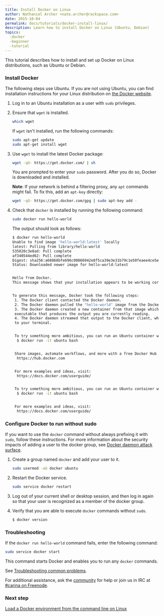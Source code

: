 ```yaml
---
title: Install Docker on Linux
author: Nathaniel Archer <nate.archer@rackspace.com>
date: 2015-10-04
permalink: docs/tutorials/docker-install-linux/
description: Learn how to install Docker on Linux (Ubuntu, Debian)
topics:
  -docker
  -beginner
  -tutorial
---
```


This tutorial describes how to install and set up Docker on Linux distributions, such as Ubuntu or Debian.

### Install Docker
The following steps use Ubuntu. If you are not using Ubuntu, you can find installation
instructions for your Linux distribution on [the Docker website](https://docs.docker.com/installation/).

1. Log in to an Ubuntu installation as a user with `sudo` privileges.

2. Ensure that `wget` is installed.

    ```bash
    which wget
    ```

     If `wget` isn't installed, run the following commands:

     ```bash
     sudo apt-get update
     sudo apt-get install wget
     ```

3. Use `wget` to install the latest Docker package:

     ```bash
     wget -qO- https://get.docker.com/ | sh
     ```

     You are prompted to enter your `sudo` password. After you do so, Docker is downloaded and installed.

     **Note**: If your network is behind a filtering proxy, any `apt` commands might fail. To fix this, add an `apt-key` directly:

     ```bash
     wget -qO- https://get.docker.com/gpg | sudo apt-key add -
     ```

4. Check that `docker` is installed by running the following command:

     ```bash
     sudo docker run hello-world
     ```

     The output should look as follows:

     ```bash
     $ docker run hello-world
     Unable to find image 'hello-world:latest' locally
     latest: Pulling from library/hello-world
     535020c3e8ad: Pull complete
     af340544ed62: Pull complete
     Digest: sha256:a68868bfe696c00866942e8f5ca39e3e31b79c1e50feaee4ce5e28df2f051d5c
     Status: Downloaded newer image for hello-world:latest


     Hello from Docker.
     This message shows that your installation appears to be working correctly.


     To generate this message, Docker took the following steps:
      1. The Docker client contacted the Docker daemon.
      2. The Docker daemon pulled the "hello-world" image from the Docker Hub.
      3. The Docker daemon created a new container from that image which runs the
      executable that produces the output you are currently reading.
      4. The Docker daemon streamed that output to the Docker client, which sent it
      to your terminal.


      To try something more ambitious, you can run an Ubuntu container with:
       $ docker run -it ubuntu bash


      Share images, automate workflows, and more with a free Docker Hub account:
       https://hub.docker.com


      For more examples and ideas, visit:
       https://docs.docker.com/userguide/


      To try something more ambitious, you can run an Ubuntu container with:
       $ docker run -it ubuntu bash


      For more examples and ideas, visit:
       https://docs.docker.com/userguide/
     ````

### Configure Docker to run without sudo
If you want to use the `docker` command without always prefixing it with `sudo`, follow
these instructions. For more information about the security impacts of adding a user
to the docker group, see [Docker daemon attack surface][daemon-security].

1. Create a group named `docker` and add your user to it.

    ```bash
    sudo usermod -aG docker ubuntu
    ```

2. Restart the Docker service.

    ```bash
    sudo service docker restart
    ```

3. Log out of your current shell or desktop session, and then log in again so that your
    user is recognized as a member of the docker group.

4. Verify that you are able to execute `docker` commands without `sudo`.

    ```bash
    $ docker version
    ```

[daemon-security]: https://docs.docker.com/articles/security/#docker-daemon-attack-surface

### Troubleshooting

If the `docker run hello-world` command fails, enter the following command:

```bash
sudo service docker start
```

This command starts Docker and enables you to run any `docker` commands.

See [Troubleshooting common problems](/docs/tutorials/troubleshooting/).

For additional assistance, ask the [community](https://community.getcarina.com/) for help or join us in IRC at [#carina on Freenode](http://webchat.freenode.net/?channels=carina).

### Next step

[Load a Docker environment from the command line on Linux](/docs/tutorials/load-docker-environment-on-linux/)
